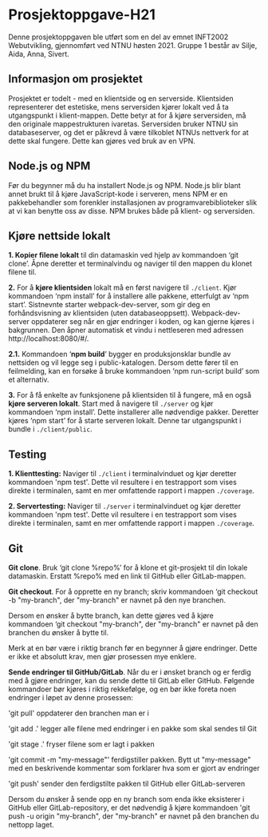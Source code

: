 # Prosjektoppgave-H21
Denne prosjektoppgaven ble utført som en del av emnet INFT2002 Webutvikling, gjennomført ved NTNU høsten 2021. Gruppe 1 består av Silje, Aida, Anna, Sivert.



## Informasjon om prosjektet
Prosjektet er todelt - med en klientside og en serverside. Klientsiden representerer det estetiske, mens serversiden kjører lokalt ved å ta utgangspunkt i klient-mappen. Dette betyr at for å kjøre serversiden, må den originale mappestrukturen ivaretas. Serversiden bruker NTNU sin databaseserver, og det er påkrevd å være tilkoblet NTNUs nettverk for at dette skal fungere. Dette kan gjøres ved bruk av en VPN.



## Node.js og NPM 
Før du begynner må du ha installert Node.js og NPM. Node.js blir blant annet brukt til å kjøre JavaScript-kode i serveren, mens NPM er en pakkebehandler som forenkler installasjonen av programvarebiblioteker slik at vi kan benytte oss av disse. NPM brukes både på klient- og serversiden.  



## Kjøre nettside lokalt

**1. Kopier filene lokalt** til din datamaskin ved hjelp av kommandoen ‘git clone’. Åpne deretter et terminalvindu og naviger til den mappen du klonet filene til. 

**2.** For å **kjøre klientsiden** lokalt må en først navigere til `./client`. Kjør kommandoen ‘npm install’ for å installere alle pakkene, etterfulgt av ‘npm start’. Sistnevnte starter webpack-dev-server, som gir deg en forhåndsvisning av klientsiden (uten databaseoppsett). Webpack-dev-server oppdaterer seg når en gjør endringer i koden, og kan gjerne kjøres i bakgrunnen. Den åpner automatisk et vindu i nettleseren med adressen http://localhost:8080/#/.

**2.1.**
Kommandoen ‘**npm build**’ bygger en produksjonsklar bundle av nettsiden og vil legge seg i public-katalogen. Dersom dette fører til en feilmelding, kan en forsøke å bruke kommandoen ‘npm run-script build’ som et alternativ.

**3.** For å få enkelte av funksjonene på klientsiden til å fungere, må en også **kjøre serveren lokalt**. Start med å navigere til `./server` og kjør kommandoen ‘npm install’. Dette installerer alle nødvendige pakker. Deretter kjøres ‘npm start’ for å starte serveren lokalt. Denne tar utgangspunkt i bundle i `./client/public`. 




## Testing

**1. Klienttesting:** Naviger til `./client` i terminalvinduet og kjør deretter kommandoen 'npm test'. Dette vil resultere i en testrapport som vises direkte i terminalen, samt en mer omfattende rapport i mappen `./coverage`.

**2. Servertesting:** Naviger til `./server` i terminalvinduet og kjør deretter kommandoen 'npm test'. Dette vil resultere i en testrapport som vises direkte i terminalen, samt en mer omfattende rapport i mappen `./coverage`.




## Git

**Git clone**. Bruk ‘git clone %repo%’ for å klone et git-prosjekt til din lokale datamaskin. Erstatt %repo% med en link til GitHub eller GitLab-mappen. 

**Git checkout**. For å opprette en ny branch; skriv kommandoen ‘git checkout -b "my-branch", der "my-branch" er navnet på den nye branchen.

Dersom en ønsker å bytte branch, kan dette gjøres ved å kjøre kommandoen ‘git checkout "my-branch", der "my-branch" er navnet på den branchen du ønsker å bytte til.

Merk at en bør være i riktig branch før en begynner å gjøre endringer. Dette er ikke et absolutt krav, men gjør prosessen mye enklere. 

**Sende endringer til GitHub/GitLab**. Når du er i ønsket branch og er ferdig med å gjøre endringer, kan du sende dette til GitLab eller GitHub. Følgende kommandoer bør kjøres i riktig rekkefølge, og en bør ikke foreta noen endringer i løpet av denne prosessen:

'git pull' oppdaterer den branchen man er i 


'git add .' legger alle filene med endringer i en pakke som skal sendes til Git 


'git stage .' fryser filene som er lagt i pakken


'git commit -m "my-message"' ferdigstiller pakken. Bytt ut "my-message" med en beskrivende kommentar som forklarer hva som er gjort av endringer


'git push' sender den ferdigstilte pakken til GitHub eller GitLab-serveren


Dersom du ønsker å sende opp en ny branch som enda ikke eksisterer i GitHub eller GitLab-repository, er det nødvendig å kjøre kommandoen 'git push -u origin "my-branch", der "my-branch" er navnet på den branchen du nettopp laget.
